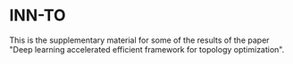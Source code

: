 # INN-TO
This is the supplementary material for some of the results of the paper "Deep learning accelerated efficient framework for topology optimization".
